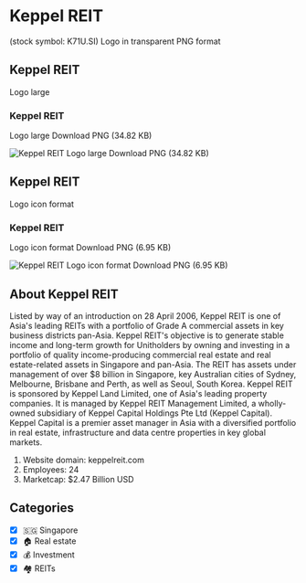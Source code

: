 # Keppel REIT
 (stock symbol: K71U.SI) Logo in transparent PNG format

## Keppel REIT
 Logo large

### Keppel REIT
 Logo large Download PNG (34.82 KB)

![Keppel REIT
 Logo large Download PNG (34.82 KB)](/img/orig/K71U.SI_BIG-14086459.png)

## Keppel REIT
 Logo icon format

### Keppel REIT
 Logo icon format Download PNG (6.95 KB)

![Keppel REIT
 Logo icon format Download PNG (6.95 KB)](/img/orig/K71U.SI-b8c7b1a7.png)

## About Keppel REIT


Listed by way of an introduction on 28 April 2006, Keppel REIT is one of Asia's leading REITs with a portfolio of Grade A commercial assets in key business districts pan-Asia. Keppel REIT's objective is to generate stable income and long-term growth for Unitholders by owning and investing in a portfolio of quality income-producing commercial real estate and real estate-related assets in Singapore and pan-Asia. The REIT has assets under management of over $8 billion in Singapore, key Australian cities of Sydney, Melbourne, Brisbane and Perth, as well as Seoul, South Korea. Keppel REIT is sponsored by Keppel Land Limited, one of Asia's leading property companies. It is managed by Keppel REIT Management Limited, a wholly-owned subsidiary of Keppel Capital Holdings Pte Ltd (Keppel Capital). Keppel Capital is a premier asset manager in Asia with a diversified portfolio in real estate, infrastructure and data centre properties in key global markets.

1. Website domain: keppelreit.com
2. Employees: 24
3. Marketcap: $2.47 Billion USD


## Categories
- [x] 🇸🇬 Singapore
- [x] 🏠 Real estate
- [x] 💰 Investment
- [x] 🏘️ REITs
